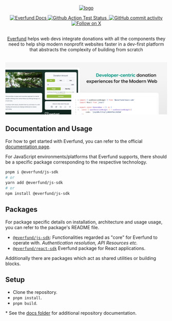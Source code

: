 <p align="center">
  <a href="https://www.everfund.com">
    <picture>
      <source media="(prefers-color-scheme: dark)" srcset="https://ik.imagekit.io/everfund/everfund-dark?tr=w-350">
      <img alt="logo" src="https://ik.imagekit.io/everfund/everfund-light?tr=w-350">
    </picture>
  </a>
</p>

<p align="center">
  <a href="https://docs.everfund.com">
    <img alt="Everfund Docs" src="https://img.shields.io/badge/everfund-docs-blue.svg?&l&style=for-the-badge" />
  </a>
  <a href="https://github.com/everfund/everfund/actions">
    <img alt="Github Action Test Status"src="https://img.shields.io/github/actions/workflow/status/everfund/everfund/tests.yml?style=for-the-badge&logo=github">
  </a>
  <a href="https://bundlephobia.com/package/@everfund/js-sdk">
    <img alt="" src="https://img.shields.io/bundlephobia/min/%40everfund%2Fjs-sdk?style=for-the-badge&color=green">
  </a>
  <a href="https://github.com/everfund/everfund/actions">
    <img alt="GitHub commit activity" src="https://img.shields.io/github/stars/everfund/everfund?style=for-the-badge&color=orange&logo=github">
  </a>
  <a href="https://x.com/everfund">
    <img alt="Follow on X" src="https://img.shields.io/badge/follow-__everfund-blue?style=for-the-badge&logo=twitter">
  </a>
</p>

<p align="center">
  <br/>
  <a href="https://everfund.com">Everfund</a> helps web devs integrate donations with all the components they need to help ship modern nonprofit websites faster in a dev-first platform that abstracts the complexity of building from scratch
  <br/>
  <br/>
</p>

![Developer-centric donation expreiences for the Modern Web](.github/assets/github.png 'Developer-centric donation expreiences for the Modern Web')

## Documentation and Usage

For how to get started with Everfund, you can refer to the official [documentation page](https://docs.everfund.com).

For JavaScript environments/platforms that Everfund supports, there should be a specific package corresponding to the respective technology.

```sh
pnpm i @everfund/js-sdk
# or
yarn add @everfund/js-sdk
# or
npm install @everfund/js-sdk
```

## Packages

For package specific details on installation, architecture and usage usage, you can refer to the package's README file.

- [`@everfund/js-sdk`](./packages/js-sdk): Functionalities regarded as "core" for Everfund to operate with. _Authentication resolution, API Resources etc._
- [`@everfund/react-sdk`](./packages/react-sdk) Everfund package for React applications.

Additionally there are packages which act as shared utilities or building blocks.

## Setup

- Clone the repository.
- `pnpm install`.
- `pnpm build`.

\* See the [docs folder](./docs) for additional repository documentation.
